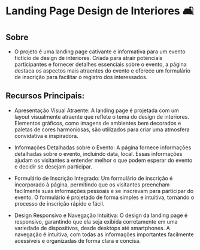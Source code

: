 # Landing Page Design de Interiores 🛋️

## Sobre

* O projeto é uma landing page cativante e informativa para um evento fictício de design de interiores. Criada para atrair potenciais participantes e fornecer detalhes essenciais sobre o evento, a página destaca os aspectos mais atraentes do evento e oferece um formulário de inscrição para facilitar o registro dos interessados.

## Recursos Principais: 

* Apresentação Visual Atraente: A landing page é projetada com um layout visualmente atraente que reflete o tema do design de interiores. Elementos gráficos, como imagens de ambientes bem decorados e paletas de cores harmoniosas, são utilizados para criar uma atmosfera convidativa e inspiradora.

* Informações Detalhadas sobre o Evento: A página fornece informações detalhadas sobre o evento, incluindo data, local. Essas informações ajudam os visitantes a entender melhor o que podem esperar do evento e decidir se desejam participar. 

* Formulário de Inscrição Integrado: Um formulário de inscrição é incorporado à página, permitindo que os visitantes preencham facilmente suas informações pessoais e se inscrevam para participar do evento. O formulário é projetado de forma simples e intuitiva, tornando o processo de inscrição rápido e fácil.

* Design Responsivo e Navegação Intuitiva: O design da landing page é responsivo, garantindo que ela seja exibida corretamente em uma variedade de dispositivos, desde desktops até smartphones. A navegação é intuitiva, com todas as informações importantes facilmente acessíveis e organizadas de forma clara e concisa.
